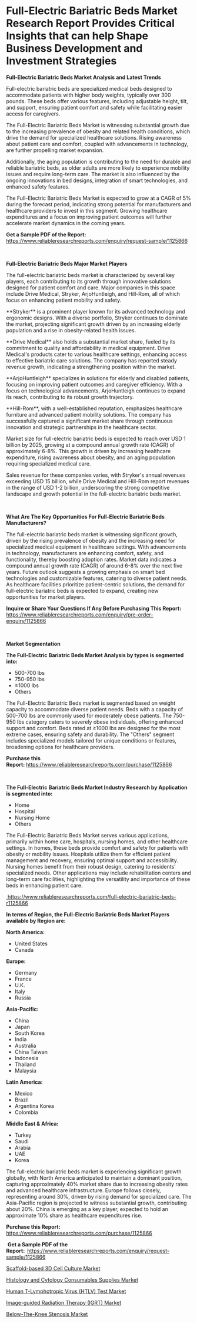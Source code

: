 <p><h1>Full-Electric Bariatric Beds Market Research Report Provides Critical Insights that can help Shape Business Development and Investment Strategies</h1></p><p><strong>Full-Electric Bariatric Beds Market Analysis and Latest Trends</strong></p>
<p><p>Full-electric bariatric beds are specialized medical beds designed to accommodate patients with higher body weights, typically over 300 pounds. These beds offer various features, including adjustable height, tilt, and support, ensuring patient comfort and safety while facilitating easier access for caregivers. </p><p>The Full-Electric Bariatric Beds Market is witnessing substantial growth due to the increasing prevalence of obesity and related health conditions, which drive the demand for specialized healthcare solutions. Rising awareness about patient care and comfort, coupled with advancements in technology, are further propelling market expansion. </p><p>Additionally, the aging population is contributing to the need for durable and reliable bariatric beds, as older adults are more likely to experience mobility issues and require long-term care. The market is also influenced by the ongoing innovations in bed designs, integration of smart technologies, and enhanced safety features. </p><p>The Full-Electric Bariatric Beds Market is expected to grow at a CAGR of 5% during the forecast period, indicating strong potential for manufacturers and healthcare providers to invest in this segment. Growing healthcare expenditures and a focus on improving patient outcomes will further accelerate market dynamics in the coming years.</p></p>
<p><strong>Get a Sample PDF of the Report:&nbsp;</strong> <a href="https://www.reliableresearchreports.com/enquiry/request-sample/1125866?utm_campaign=115&utm_medium=2&utm_source=Github&utm_content=ia&utm_term=04032025&utm_id=full-electric-bariatric-beds">https://www.reliableresearchreports.com/enquiry/request-sample/1125866</a></p>
<p>&nbsp;</p>
<p><strong>Full-Electric Bariatric Beds Major Market Players</strong></p>
<p><p>The full-electric bariatric beds market is characterized by several key players, each contributing to its growth through innovative solutions designed for patient comfort and care. Major companies in this space include Drive Medical, Stryker, ArjoHuntleigh, and Hill-Rom, all of which focus on enhancing patient mobility and safety.</p><p>**Stryker** is a prominent player known for its advanced technology and ergonomic designs. With a diverse portfolio, Stryker continues to dominate the market, projecting significant growth driven by an increasing elderly population and a rise in obesity-related health issues.</p><p>**Drive Medical** also holds a substantial market share, fueled by its commitment to quality and affordability in medical equipment. Drive Medical's products cater to various healthcare settings, enhancing access to effective bariatric care solutions. The company has reported steady revenue growth, indicating a strengthening position within the market.</p><p>**ArjoHuntleigh** specializes in solutions for elderly and disabled patients, focusing on improving patient outcomes and caregiver efficiency. With a focus on technological advancements, ArjoHuntleigh continues to expand its reach, contributing to its robust growth trajectory.</p><p>**Hill-Rom**, with a well-established reputation, emphasizes healthcare furniture and advanced patient mobility solutions. The company has successfully captured a significant market share through continuous innovation and strategic partnerships in the healthcare sector.</p><p>Market size for full-electric bariatric beds is expected to reach over USD 1 billion by 2025, growing at a compound annual growth rate (CAGR) of approximately 6-8%. This growth is driven by increasing healthcare expenditure, rising awareness about obesity, and an aging population requiring specialized medical care.</p><p>Sales revenue for these companies varies, with Stryker's annual revenues exceeding USD 15 billion, while Drive Medical and Hill-Rom report revenues in the range of USD 1-2 billion, underscoring the strong competitive landscape and growth potential in the full-electric bariatric beds market.</p></p>
<p>&nbsp;</p>
<p><strong>What Are The Key Opportunities For Full-Electric Bariatric Beds Manufacturers?</strong></p>
<p><p>The full-electric bariatric beds market is witnessing significant growth, driven by the rising prevalence of obesity and the increasing need for specialized medical equipment in healthcare settings. With advancements in technology, manufacturers are enhancing comfort, safety, and functionality, thereby boosting adoption rates. Market data indicates a compound annual growth rate (CAGR) of around 6-8% over the next five years. Future outlook suggests a growing emphasis on smart bed technologies and customizable features, catering to diverse patient needs. As healthcare facilities prioritize patient-centric solutions, the demand for full-electric bariatric beds is expected to expand, creating new opportunities for market players.</p></p>
<p><strong>Inquire or Share Your Questions If Any Before Purchasing This Report:</strong> <a href="https://www.reliableresearchreports.com/enquiry/pre-order-enquiry/1125866?utm_campaign=115&utm_medium=2&utm_source=Github&utm_content=ia&utm_term=04032025&utm_id=full-electric-bariatric-beds">https://www.reliableresearchreports.com/enquiry/pre-order-enquiry/1125866</a></p>
<p>&nbsp;</p>
<p><strong>Market Segmentation</strong></p>
<p><strong>The Full-Electric Bariatric Beds Market Analysis by types is segmented into:</strong></p>
<p><ul><li>500-700 lbs</li><li>750-950 lbs</li><li>≥1000 lbs</li><li>Others</li></ul></p>
<p><p>The Full-Electric Bariatric Beds market is segmented based on weight capacity to accommodate diverse patient needs. Beds with a capacity of 500-700 lbs are commonly used for moderately obese patients. The 750-950 lbs category caters to severely obese individuals, offering enhanced support and comfort. Beds rated at ≥1000 lbs are designed for the most extreme cases, ensuring safety and durability. The "Others" segment includes specialized models tailored for unique conditions or features, broadening options for healthcare providers.</p></p>
<p><strong>Purchase this Report:&nbsp;</strong><a href="https://www.reliableresearchreports.com/purchase/1125866?utm_campaign=115&utm_medium=2&utm_source=Github&utm_content=ia&utm_term=04032025&utm_id=full-electric-bariatric-beds">https://www.reliableresearchreports.com/purchase/1125866</a></p>
<p>&nbsp;</p>
<p><strong>The Full-Electric Bariatric Beds Market Industry Research by Application is segmented into:</strong></p>
<p><ul><li>Home</li><li>Hospital</li><li>Nursing Home</li><li>Others</li></ul></p>
<p><p>The Full-Electric Bariatric Beds Market serves various applications, primarily within home care, hospitals, nursing homes, and other healthcare settings. In homes, these beds provide comfort and safety for patients with obesity or mobility issues. Hospitals utilize them for efficient patient management and recovery, ensuring optimal support and accessibility. Nursing homes benefit from their robust design, catering to residents' specialized needs. Other applications may include rehabilitation centers and long-term care facilities, highlighting the versatility and importance of these beds in enhancing patient care.</p></p>
<p><a href="https://www.reliableresearchreports.com/full-electric-bariatric-beds-r1125866?utm_campaign=115&utm_medium=2&utm_source=Github&utm_content=ia&utm_term=04032025&utm_id=full-electric-bariatric-beds">&nbsp;https://www.reliableresearchreports.com/full-electric-bariatric-beds-r1125866</a></p>
<p><strong>In terms of Region, the Full-Electric Bariatric Beds Market Players available by Region are:</strong></p>
<p>
    <p> <strong> North America: </strong>
        <ul>
            <li>United States</li>
            <li>Canada</li>
        </ul>
        </p> 
    <p> <strong> Europe: </strong>
        <ul>
            <li>Germany</li>
            <li>France</li>
            <li>U.K.</li>
            <li>Italy</li>
            <li>Russia</li>
        </ul>
        </p> 
    <p> <strong> Asia-Pacific: </strong>
        <ul>
            <li>China</li>
            <li>Japan</li>
            <li>South Korea</li>
            <li>India</li>
            <li>Australia</li>
            <li>China Taiwan</li>
            <li>Indonesia</li>
            <li>Thailand</li>
            <li>Malaysia</li>
        </ul>
        </p> 
    <p> <strong> Latin America: </strong>
        <ul>
            <li>Mexico</li>
            <li>Brazil</li>
            <li>Argentina Korea</li>
            <li>Colombia</li>
        </ul>
        </p> 
    <p> <strong> Middle East & Africa: </strong>
        <ul>
            <li>Turkey</li>
            <li>Saudi</li>
            <li>Arabia</li>
            <li>UAE</li>
            <li>Korea</li>
        </ul>
    </p>
    </p>
<p><p>The full-electric bariatric beds market is experiencing significant growth globally, with North America anticipated to maintain a dominant position, capturing approximately 40% market share due to increasing obesity rates and advanced healthcare infrastructure. Europe follows closely, representing around 30%, driven by rising demand for specialized care. The Asia-Pacific region is projected to witness substantial growth, contributing about 20%. China is emerging as a key player, expected to hold an approximate 10% share as healthcare expenditures rise.</p></p>
<p><strong>Purchase this Report: </strong><a href="https://www.reliableresearchreports.com/purchase/1125866?utm_campaign=115&utm_medium=2&utm_source=Github&utm_content=ia&utm_term=04032025&utm_id=full-electric-bariatric-beds">https://www.reliableresearchreports.com/purchase/1125866</a></p>
<p>&nbsp;<strong>Get a Sample PDF of the Report:&nbsp;&nbsp;</strong><a href="https://www.reliableresearchreports.com/enquiry/request-sample/1125866?utm_campaign=115&utm_medium=2&utm_source=Github&utm_content=ia&utm_term=04032025&utm_id=full-electric-bariatric-beds">https://www.reliableresearchreports.com/enquiry/request-sample/1125866</a></p>
<p><strong></strong></p>
<p><p><a href="https://github.com/shopovdjondo/Market-Research-Report-List-1/blob/main/scaffold-based-3d-cell-culture-market.md?utm_campaign=115&utm_medium=2&utm_source=Github&utm_content=ia&utm_term=04032025&utm_id=full-electric-bariatric-beds">Scaffold-based 3D Cell Culture Market</a></p><p><a href="https://github.com/hamremunazm4/Market-Research-Report-List-1/blob/main/histology-and-cytology-consumables-supplies-market.md?utm_campaign=115&utm_medium=2&utm_source=Github&utm_content=ia&utm_term=04032025&utm_id=full-electric-bariatric-beds">Histology and Cytology Consumables Supplies Market</a></p><p><a href="https://github.com/boccalyver5k/Market-Research-Report-List-1/blob/main/human-t-lymphotropic-virus-htlv-test-market.md?utm_campaign=115&utm_medium=2&utm_source=Github&utm_content=ia&utm_term=04032025&utm_id=full-electric-bariatric-beds">Human T-Lymphotropic Virus (HTLV) Test Market</a></p><p><a href="https://github.com/jhoonatsev/Market-Research-Report-List-1/blob/main/image-guided-radiation-therapy-igrt-market.md?utm_campaign=115&utm_medium=2&utm_source=Github&utm_content=ia&utm_term=04032025&utm_id=full-electric-bariatric-beds">Image-guided Radiation Therapy (IGRT) Market</a></p><p><a href="https://github.com/plawragarile/Market-Research-Report-List-1/blob/main/below-the-knee-stenosis-market.md?utm_campaign=115&utm_medium=2&utm_source=Github&utm_content=ia&utm_term=04032025&utm_id=full-electric-bariatric-beds">Below-The-Knee Stenosis Market</a></p></p>